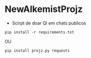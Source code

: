 # NewAlkemistProjz
- Scirpt de doar QI em chats publicos

```
pip install -r requirements.txt
```
OU 
```
pip install projz.py requests
```
